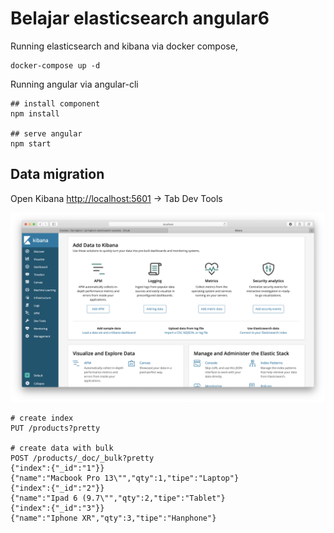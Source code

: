 # Belajar elasticsearch angular6

Running elasticsearch and kibana via docker compose,

```docker
docker-compose up -d
```

Running angular via angular-cli

```npm
## install component
npm install

## serve angular
npm start
```


## Data migration

Open Kibana [http://localhost:5601](http://localhost:5601) -> Tab Dev Tools

![Kibana Console](docs/images/kibana.png)

```http request
# create index
PUT /products?pretty

# create data with bulk
POST /products/_doc/_bulk?pretty
{"index":{"_id":"1"}}
{"name":"Macbook Pro 13\"","qty":1,"tipe":"Laptop"}
{"index":{"_id":"2"}}
{"name":"Ipad 6 (9.7\"","qty":2,"tipe":"Tablet"}
{"index":{"_id":"3"}}
{"name":"Iphone XR","qty":3,"tipe":"Hanphone"}
```
